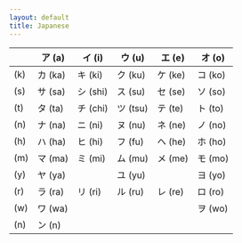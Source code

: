 ```yaml
---
layout: default
title: Japanese
---
```


|     | ア (a)  | イ (i)   | ウ (u)   | エ (e)  | オ (o)  |
|-----|--------|---------|---------|--------|--------|
| (k) | カ (ka) | キ (ki)  | ク (ku)  | ケ (ke) | コ (ko) |
| (s) | サ (sa) | シ (shi) | ス (su)  | セ (se) | ソ (so) |
| (t) | タ (ta) | チ (chi) | ツ (tsu) | テ (te) | ト (to) |
| (n) | ナ (na) | ニ (ni)  | ヌ (nu)  | ネ (ne) | ノ (no) |
| (h) | ハ (ha) | ヒ (hi)  | フ (fu)  | ヘ (he) | ホ (ho) |
| (m) | マ (ma) | ミ (mi)  | ム (mu)  | メ (me) | モ (mo) |
| (y) | ヤ (ya) |         | ユ (yu)  |        | ヨ (yo) |
| (r) | ラ (ra) | リ (ri)  | ル (ru)  | レ (re) | ロ (ro) |
| (w) | ワ (wa) |         |         |        | ヲ (wo) |
| (n) | ン (n)  |         |         |        |        |




